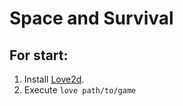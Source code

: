 # Space and Survival

## For start:
1. Install [Love2d](https://love2d.org/).
2. Execute ```love path/to/game```